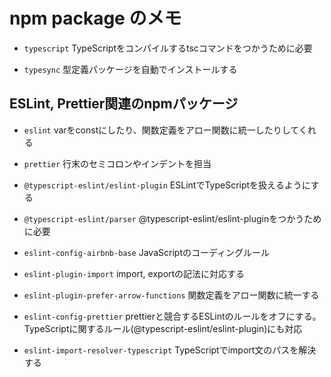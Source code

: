 # npm package のメモ

- `typescript` TypeScriptをコンパイルするtscコマンドをつかうために必要

- `typesync` 型定義パッケージを自動でインストールする

## ESLint, Prettier関連のnpmパッケージ

- `eslint` varをconstにしたり、関数定義をアロー関数に統一したりしてくれる

- `prettier` 行末のセミコロンやインデントを担当

- `@typescript-eslint/eslint-plugin` ESLintでTypeScriptを扱えるようにする

- `@typescript-eslint/parser` @typescript-eslint/eslint-pluginをつかうために必要

- `eslint-config-airbnb-base` JavaScriptのコーディングルール

- `eslint-plugin-import` import, exportの記法に対応する

- `eslint-plugin-prefer-arrow-functions` 関数定義をアロー関数に統一する

- `eslint-config-prettier` prettierと競合するESLintのルールをオフにする。TypeScriptに関するルール(@typescript-eslint/eslint-plugin)にも対応

- `eslint-import-resolver-typescript` TypeScriptでimport文のパスを解決する
